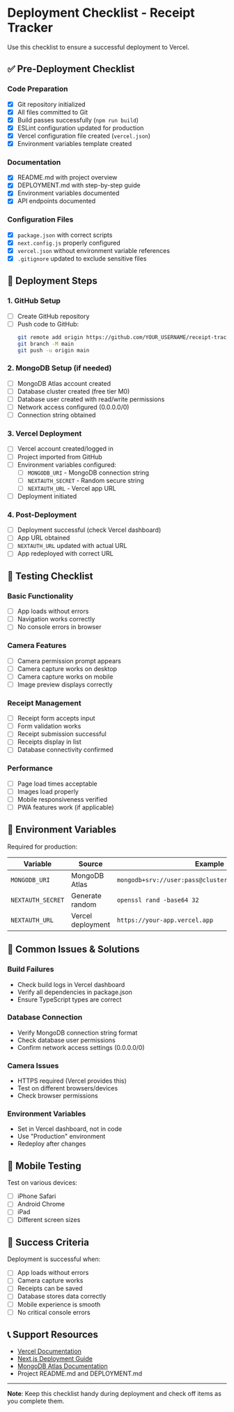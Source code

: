 # Deployment Checklist - Receipt Tracker

Use this checklist to ensure a successful deployment to Vercel.

## ✅ Pre-Deployment Checklist

### Code Preparation
- [x] Git repository initialized
- [x] All files committed to Git
- [x] Build passes successfully (`npm run build`)
- [x] ESLint configuration updated for production
- [x] Vercel configuration file created (`vercel.json`)
- [x] Environment variables template created

### Documentation
- [x] README.md with project overview
- [x] DEPLOYMENT.md with step-by-step guide
- [x] Environment variables documented
- [x] API endpoints documented

### Configuration Files
- [x] `package.json` with correct scripts
- [x] `next.config.js` properly configured
- [x] `vercel.json` without environment variable references
- [x] `.gitignore` updated to exclude sensitive files

## 🚀 Deployment Steps

### 1. GitHub Setup
- [ ] Create GitHub repository
- [ ] Push code to GitHub:
  ```bash
  git remote add origin https://github.com/YOUR_USERNAME/receipt-tracker.git
  git branch -M main
  git push -u origin main
  ```

### 2. MongoDB Setup (if needed)
- [ ] MongoDB Atlas account created
- [ ] Database cluster created (free tier M0)
- [ ] Database user created with read/write permissions
- [ ] Network access configured (0.0.0.0/0)
- [ ] Connection string obtained

### 3. Vercel Deployment
- [ ] Vercel account created/logged in
- [ ] Project imported from GitHub
- [ ] Environment variables configured:
  - [ ] `MONGODB_URI` - MongoDB connection string
  - [ ] `NEXTAUTH_SECRET` - Random secure string
  - [ ] `NEXTAUTH_URL` - Vercel app URL
- [ ] Deployment initiated

### 4. Post-Deployment
- [ ] Deployment successful (check Vercel dashboard)
- [ ] App URL obtained
- [ ] `NEXTAUTH_URL` updated with actual URL
- [ ] App redeployed with correct URL

## 🧪 Testing Checklist

### Basic Functionality
- [ ] App loads without errors
- [ ] Navigation works correctly
- [ ] No console errors in browser

### Camera Features
- [ ] Camera permission prompt appears
- [ ] Camera capture works on desktop
- [ ] Camera capture works on mobile
- [ ] Image preview displays correctly

### Receipt Management
- [ ] Receipt form accepts input
- [ ] Form validation works
- [ ] Receipt submission successful
- [ ] Receipts display in list
- [ ] Database connectivity confirmed

### Performance
- [ ] Page load times acceptable
- [ ] Images load properly
- [ ] Mobile responsiveness verified
- [ ] PWA features work (if applicable)

## 🔧 Environment Variables

Required for production:

| Variable | Source | Example |
|----------|--------|---------|
| `MONGODB_URI` | MongoDB Atlas | `mongodb+srv://user:pass@cluster.mongodb.net/receipts` |
| `NEXTAUTH_SECRET` | Generate random | `openssl rand -base64 32` |
| `NEXTAUTH_URL` | Vercel deployment | `https://your-app.vercel.app` |

## 🚨 Common Issues & Solutions

### Build Failures
- Check build logs in Vercel dashboard
- Verify all dependencies in package.json
- Ensure TypeScript types are correct

### Database Connection
- Verify MongoDB connection string format
- Check database user permissions
- Confirm network access settings (0.0.0.0/0)

### Camera Issues
- HTTPS required (Vercel provides this)
- Test on different browsers/devices
- Check browser permissions

### Environment Variables
- Set in Vercel dashboard, not in code
- Use "Production" environment
- Redeploy after changes

## 📱 Mobile Testing

Test on various devices:
- [ ] iPhone Safari
- [ ] Android Chrome
- [ ] iPad
- [ ] Different screen sizes

## 🎯 Success Criteria

Deployment is successful when:
- [ ] App loads without errors
- [ ] Camera capture works
- [ ] Receipts can be saved
- [ ] Database stores data correctly
- [ ] Mobile experience is smooth
- [ ] No critical console errors

## 📞 Support Resources

- [Vercel Documentation](https://vercel.com/docs)
- [Next.js Deployment Guide](https://nextjs.org/docs/deployment)
- [MongoDB Atlas Documentation](https://docs.atlas.mongodb.com/)
- Project README.md and DEPLOYMENT.md

---

**Note**: Keep this checklist handy during deployment and check off items as you complete them.

